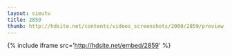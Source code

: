 ```yaml
---
layout: sieutv
title: 2859
thumb: http://hdsite.net/contents/videos_screenshots/2000/2859/preview_360p.mp4.jpg
---
```

{% include iframe src='http://hdsite.net/embed/2859' %}
 
